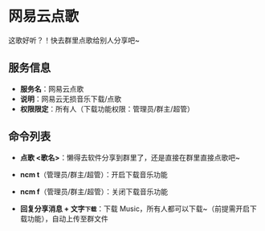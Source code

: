 # 网易云点歌
这歌好听？！快去群里点歌给别人分享吧~

## 服务信息
- **服务名**：网易云点歌
- **说明**：网易云无损音乐下载/点歌
- **权限限定**：所有人（下载功能权限：管理员/群主/超管）

## 命令列表
- **点歌 <歌名>**：懒得去软件分享到群里了，还是直接在群里直接点歌吧~

- **ncm t**（管理员/群主/超管）：开启下载音乐功能

- **ncm f**（管理员/群主/超管）：关闭下载音乐功能

- **回复分享消息 + 文字`下载`**：下载 Music，所有人都可以下载~（前提需开启下载功能），自动上传至群文件
